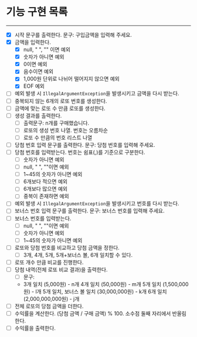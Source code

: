 # 기능 구현 목록

---
- [x] 시작 문구를 출력한다. 문구: 구입금액을 입력해 주세요.
- [x] 금액을 입력한다.
  - [x] null, " ", "" 이면 예외
  - [x] 숫자가 아니면 예외
  - [x] 0이면 예외
  - [x] 음수이면 예외
  - [x] 1,000원 단위로 나뉘어 떨어지지 않으면 예외
  - [x] EOF 예외
- [ ] 예외 발생 시 `IllegalArgumentException`을 발생시키고 금액을 다시 받는다. 
- [ ] 중복되지 않는 6개의 로또 번호를 생성한다.
- [ ] 금액에 맞는 로또 수 만큼 로또를 생성한다.
- [ ] 생성 결과를 출력한다.
  - [ ] 출력문구: n개를 구매했습니다.
  - [ ] 로또의 생성 번호 나열. 번호는 오름차순
  - [ ] 로또 수 만큼의 번호 리스트 나열
- [ ] 당첨 번호 입력 문구를 출력한다. 문구: 당첨 번호를 입력해 주세요.
- [ ] 당첨 번호를 입력받는다. 번호는 쉼표(,)를 기준으로 구분한다.
  - [ ] 숫자가 아니면 예외
  - [ ] null, " ", ""이면 예외
  - [ ] 1~45의 숫자가 아니면 예외
  - [ ] 6개보다 적으면 예외
  - [ ] 6개보다 많으면 예외
  - [ ] 중복이 존재하면 예외
- [ ] 예외 발생 시 `IllegalArgumentException`을 발생시키고 번호를 다시 받는다.
- [ ] 보너스 번호 입력 문구를 출력한다. 문구: 보너스 번호를 입력해 주세요.
- [ ] 보너스 번호를 입력받는다.
  - [ ] null, " ", ""이면 예외
  - [ ] 숫자가 아니면 예외
  - [ ] 1~45의 숫자가 아니면 예외
- [ ] 로또와 당첨 번호를 비교하고 당첨 금액을 정한다.
  - [ ] 3개, 4개, 5개, 5개+보너스 볼, 6개 일치할 수 있다.
- [ ] 로또 개수 만큼 비교를 진행한다.
- [ ] 당첨 내역(전체 로또 비교 결과)을 출력한다.
  - [ ] 문구:
  - 3개 일치 (5,000원) - n개
    4개 일치 (50,000원) - m개
    5개 일치 (1,500,000원) - l개
    5개 일치, 보너스 볼 일치 (30,000,000원) - k개
    6개 일치 (2,000,000,000원) - j개
- [ ] 전체 로또의 당첨 금액을 더한다.
- [ ] 수익률을 계산한다. (당첨 금액 / 구매 금액) % 100. 소수점 둘째 자리에서 반올림한다.
- [ ] 수익률을 출력한다.
